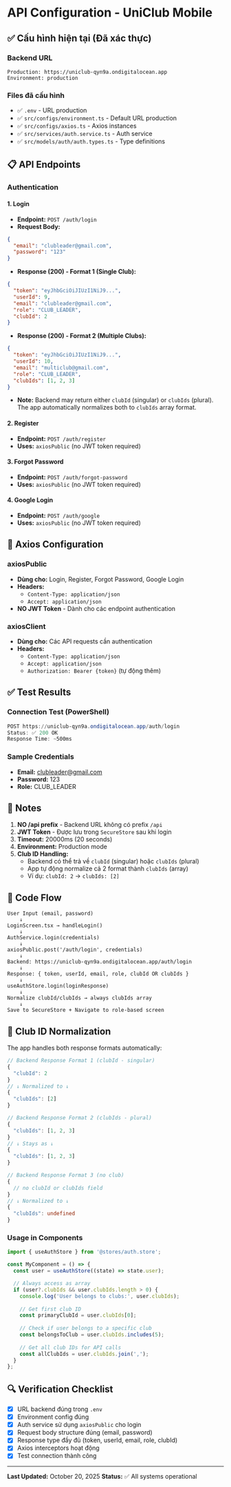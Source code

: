 # API Configuration - UniClub Mobile

## ✅ Cấu hình hiện tại (Đã xác thực)

### Backend URL
```
Production: https://uniclub-qyn9a.ondigitalocean.app
Environment: production
```

### Files đã cấu hình
- ✅ `.env` - URL production
- ✅ `src/configs/environment.ts` - Default URL production
- ✅ `src/configs/axios.ts` - Axios instances
- ✅ `src/services/auth.service.ts` - Auth service
- ✅ `src/models/auth/auth.types.ts` - Type definitions

## 📋 API Endpoints

### Authentication

#### 1. Login
- **Endpoint:** `POST /auth/login`
- **Request Body:**
```json
{
  "email": "clubleader@gmail.com",
  "password": "123"
}
```
- **Response (200) - Format 1 (Single Club):**
```json
{
  "token": "eyJhbGciOiJIUzI1NiJ9...",
  "userId": 9,
  "email": "clubleader@gmail.com",
  "role": "CLUB_LEADER",
  "clubId": 2
}
```
- **Response (200) - Format 2 (Multiple Clubs):**
```json
{
  "token": "eyJhbGciOiJIUzI1NiJ9...",
  "userId": 10,
  "email": "multiclub@gmail.com",
  "role": "CLUB_LEADER",
  "clubIds": [1, 2, 3]
}
```
- **Note:** Backend may return either `clubId` (singular) or `clubIds` (plural). The app automatically normalizes both to `clubIds` array format.

#### 2. Register
- **Endpoint:** `POST /auth/register`
- **Uses:** `axiosPublic` (no JWT token required)

#### 3. Forgot Password
- **Endpoint:** `POST /auth/forgot-password`
- **Uses:** `axiosPublic` (no JWT token required)

#### 4. Google Login
- **Endpoint:** `POST /auth/google`
- **Uses:** `axiosPublic` (no JWT token required)

## 🔧 Axios Configuration

### axiosPublic
- **Dùng cho:** Login, Register, Forgot Password, Google Login
- **Headers:** 
  - `Content-Type: application/json`
  - `Accept: application/json`
- **NO JWT Token** - Dành cho các endpoint authentication

### axiosClient
- **Dùng cho:** Các API requests cần authentication
- **Headers:** 
  - `Content-Type: application/json`
  - `Accept: application/json`
  - `Authorization: Bearer {token}` (tự động thêm)

## ✅ Test Results

### Connection Test (PowerShell)
```powershell
POST https://uniclub-qyn9a.ondigitalocean.app/auth/login
Status: ✅ 200 OK
Response Time: ~500ms
```

### Sample Credentials
- **Email:** clubleader@gmail.com
- **Password:** 123
- **Role:** CLUB_LEADER

## 📝 Notes

1. **NO /api prefix** - Backend URL không có prefix `/api`
2. **JWT Token** - Được lưu trong `SecureStore` sau khi login
3. **Timeout:** 20000ms (20 seconds)
4. **Environment:** Production mode
5. **Club ID Handling:** 
   - Backend có thể trả về `clubId` (singular) hoặc `clubIds` (plural)
   - App tự động normalize cả 2 format thành `clubIds` (array)
   - Ví dụ: `clubId: 2` → `clubIds: [2]`

## 🎯 Code Flow

```
User Input (email, password)
    ↓
LoginScreen.tsx → handleLogin()
    ↓
AuthService.login(credentials)
    ↓
axiosPublic.post('/auth/login', credentials)
    ↓
Backend: https://uniclub-qyn9a.ondigitalocean.app/auth/login
    ↓
Response: { token, userId, email, role, clubId OR clubIds }
    ↓
useAuthStore.login(loginResponse)
    ↓
Normalize clubId/clubIds → always clubIds array
    ↓
Save to SecureStore + Navigate to role-based screen
```

## 🔄 Club ID Normalization

The app handles both response formats automatically:

```typescript
// Backend Response Format 1 (clubId - singular)
{
  "clubId": 2
}
// ↓ Normalized to ↓
{
  "clubIds": [2]
}

// Backend Response Format 2 (clubIds - plural)
{
  "clubIds": [1, 2, 3]
}
// ↓ Stays as ↓
{
  "clubIds": [1, 2, 3]
}

// Backend Response Format 3 (no club)
{
  // no clubId or clubIds field
}
// ↓ Normalized to ↓
{
  "clubIds": undefined
}
```

### Usage in Components

```typescript
import { useAuthStore } from '@stores/auth.store';

const MyComponent = () => {
  const user = useAuthStore((state) => state.user);

  // Always access as array
  if (user?.clubIds && user.clubIds.length > 0) {
    console.log('User belongs to clubs:', user.clubIds);
    
    // Get first club ID
    const primaryClubId = user.clubIds[0];
    
    // Check if user belongs to a specific club
    const belongsToClub = user.clubIds.includes(5);
    
    // Get all club IDs for API calls
    const allClubIds = user.clubIds.join(',');
  }
};
```

## 🔍 Verification Checklist

- [x] URL backend đúng trong `.env`
- [x] Environment config đúng
- [x] Auth service sử dụng `axiosPublic` cho login
- [x] Request body structure đúng (email, password)
- [x] Response type đầy đủ (token, userId, email, role, clubId)
- [x] Axios interceptors hoạt động
- [x] Test connection thành công

---

**Last Updated:** October 20, 2025
**Status:** ✅ All systems operational

